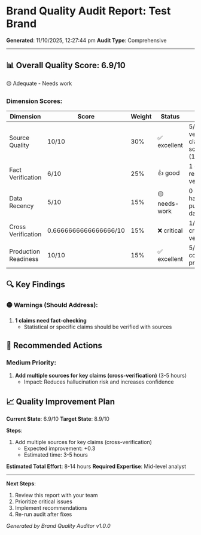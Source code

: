 # Brand Quality Audit Report: Test Brand

**Generated**: 11/10/2025, 12:27:44 pm
**Audit Type**: Comprehensive

---

## 📊 Overall Quality Score: 6.9/10

🟡 Adequate - Needs work

### Dimension Scores:

| Dimension | Score | Weight | Status | Details |
|-----------|-------|--------|--------|----------|
| Source Quality | 10/10 | 30% | ✅ excellent | 5/5 verifiable claims have sources (100%) |
| Fact Verification | 6/10 | 25% | 👍 good | 1 claims require verification |
| Data Recency | 5/10 | 15% | 🟡 needs-work | 0 sources have publication dates |
| Cross Verification | 0.6666666666666666/10 | 15% | ❌ critical | 1/15 claims cross-verified |
| Production Readiness | 10/10 | 15% | ✅ excellent | 5/5 core components present |

## 🔍 Key Findings

### 🟡 Warnings (Should Address):

1. **1 claims need fact-checking**
   - Statistical or specific claims should be verified with sources

## 🚀 Recommended Actions

### Medium Priority:

1. **Add multiple sources for key claims (cross-verification)** (3-5 hours)
   - Impact: Reduces hallucination risk and increases confidence

## 📈 Quality Improvement Plan

**Current State**: 6.9/10
**Target State**: 8.9/10

**Steps**:

1. Add multiple sources for key claims (cross-verification)
   - Expected improvement: +0.3
   - Estimated time: 3-5 hours

**Estimated Total Effort**: 8-14 hours
**Required Expertise**: Mid-level analyst

---

**Next Steps**:
1. Review this report with your team
2. Prioritize critical issues
3. Implement recommendations
4. Re-run audit after fixes

*Generated by Brand Quality Auditor v1.0.0*
